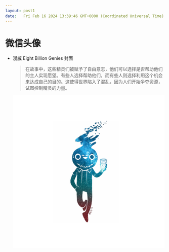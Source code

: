 ```yaml
---
layout: post1
date:   Fri Feb 16 2024 13:39:46 GMT+0000 (Coordinated Universal Time)
---
```

# 微信头像

- 漫威 Eight Billion Genies 封面
    
    > 在故事中，这些精灵们被赋予了自由意志，他们可以选择是否帮助他们的主人实现愿望。有些人选择帮助他们，而有些人则选择利用这个机会来达成自己的目的。这使得世界陷入了混乱，因为人们开始争夺资源，试图控制精灵的力量。
    > 
    
    ![image_1698756003_668181.jpeg](%E5%BE%AE%E4%BF%A1%E5%A4%B4%E5%83%8F%20bd072f8190754557b7fa480011477bcc/image_1698756003_668181.jpeg)